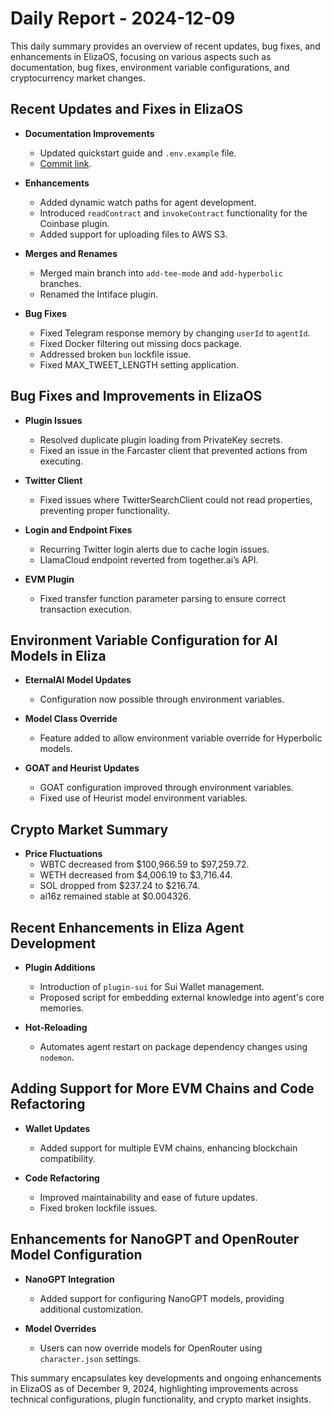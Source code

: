 # Daily Report - 2024-12-09

This daily summary provides an overview of recent updates, bug fixes, and enhancements in ElizaOS, focusing on various aspects such as documentation, bug fixes, environment variable configurations, and cryptocurrency market changes.

## Recent Updates and Fixes in ElizaOS

- **Documentation Improvements**

  - Updated quickstart guide and `.env.example` file.
  - [Commit link](https://github.com/elizaOS/eliza/commit/051323f3a550b697c3ea3212023da35b191d3287).

- **Enhancements**

  - Added dynamic watch paths for agent development.
  - Introduced `readContract` and `invokeContract` functionality for the Coinbase plugin.
  - Added support for uploading files to AWS S3.

- **Merges and Renames**

  - Merged main branch into `add-tee-mode` and `add-hyperbolic` branches.
  - Renamed the Intiface plugin.

- **Bug Fixes**
  - Fixed Telegram response memory by changing `userId` to `agentId`.
  - Fixed Docker filtering out missing docs package.
  - Addressed broken `bun` lockfile issue.
  - Fixed MAX_TWEET_LENGTH setting application.

## Bug Fixes and Improvements in ElizaOS

- **Plugin Issues**

  - Resolved duplicate plugin loading from PrivateKey secrets.
  - Fixed an issue in the Farcaster client that prevented actions from executing.

- **Twitter Client**

  - Fixed issues where TwitterSearchClient could not read properties, preventing proper functionality.

- **Login and Endpoint Fixes**

  - Recurring Twitter login alerts due to cache login issues.
  - LlamaCloud endpoint reverted from together.ai’s API.

- **EVM Plugin**
  - Fixed transfer function parameter parsing to ensure correct transaction execution.

## Environment Variable Configuration for AI Models in Eliza

- **EternalAI Model Updates**

  - Configuration now possible through environment variables.

- **Model Class Override**

  - Feature added to allow environment variable override for Hyperbolic models.

- **GOAT and Heurist Updates**
  - GOAT configuration improved through environment variables.
  - Fixed use of Heurist model environment variables.

## Crypto Market Summary

- **Price Fluctuations**
  - WBTC decreased from $100,966.59 to $97,259.72.
  - WETH decreased from $4,006.19 to $3,716.44.
  - SOL dropped from $237.24 to $216.74.
  - ai16z remained stable at $0.004326.

## Recent Enhancements in Eliza Agent Development

- **Plugin Additions**

  - Introduction of `plugin-sui` for Sui Wallet management.
  - Proposed script for embedding external knowledge into agent's core memories.

- **Hot-Reloading**
  - Automates agent restart on package dependency changes using `nodemon`.

## Adding Support for More EVM Chains and Code Refactoring

- **Wallet Updates**

  - Added support for multiple EVM chains, enhancing blockchain compatibility.

- **Code Refactoring**
  - Improved maintainability and ease of future updates.
  - Fixed broken lockfile issues.

## Enhancements for NanoGPT and OpenRouter Model Configuration

- **NanoGPT Integration**

  - Added support for configuring NanoGPT models, providing additional customization.

- **Model Overrides**
  - Users can now override models for OpenRouter using `character.json` settings.

This summary encapsulates key developments and ongoing enhancements in ElizaOS as of December 9, 2024, highlighting improvements across technical configurations, plugin functionality, and crypto market insights.
